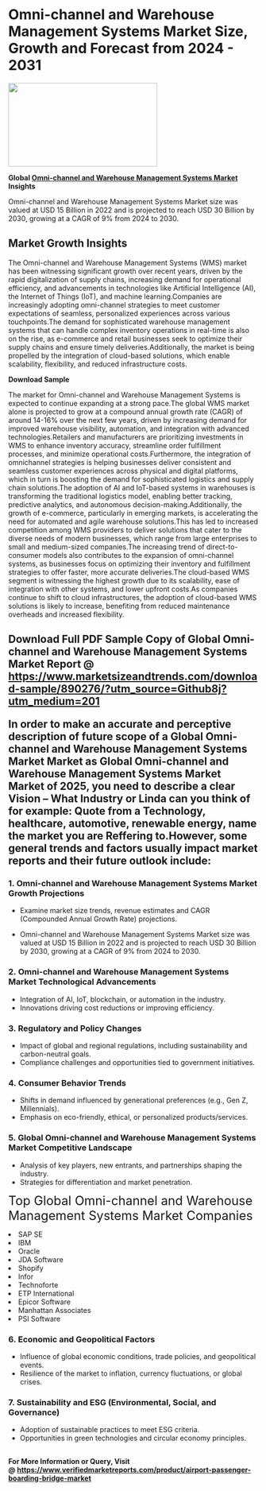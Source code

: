 <H1>Omni-channel and Warehouse Management Systems Market Size, Growth and Forecast from 2024 - 2031</H1><img class="aligncenter size-medium wp-image-584254" src="https://thirdeyenews.in/wp-content/uploads/2024/09/Global-Market-Research-300x168.jpeg" alt="" width="300" height="168" /><p><strong>Global&nbsp;<a href="https://www.marketsizeandtrends.com/download-sample/890276/?utm_source=Github8j?utm_medium=201">Omni-channel and Warehouse Management Systems Market</a> Insights</strong></p><p>Omni-channel and Warehouse Management Systems Market size was valued at USD 15 Billion in 2022 and is projected to reach USD 30 Billion by 2030, growing at a CAGR of 9% from 2024 to 2030.</p><p><h2>Market Growth Insights</h2> <p>The Omni-channel and Warehouse Management Systems (WMS) market has been witnessing significant growth over recent years, driven by the rapid digitalization of supply chains, increasing demand for operational efficiency, and advancements in technologies like Artificial Intelligence (AI), the Internet of Things (IoT), and machine learning.Companies are increasingly adopting omni-channel strategies to meet customer expectations of seamless, personalized experiences across various touchpoints.The demand for sophisticated warehouse management systems that can handle complex inventory operations in real-time is also on the rise, as e-commerce and retail businesses seek to optimize their supply chains and ensure timely deliveries.Additionally, the market is being propelled by the integration of cloud-based solutions, which enable scalability, flexibility, and reduced infrastructure costs.</p> <p><strong>Download Sample</strong></p> <p>The market for Omni-channel and Warehouse Management Systems is expected to continue expanding at a strong pace.The global WMS market alone is projected to grow at a compound annual growth rate (CAGR) of around 14-16% over the next few years, driven by increasing demand for improved warehouse visibility, automation, and integration with advanced technologies.Retailers and manufacturers are prioritizing investments in WMS to enhance inventory accuracy, streamline order fulfillment processes, and minimize operational costs.Furthermore, the integration of omnichannel strategies is helping businesses deliver consistent and seamless customer experiences across physical and digital platforms, which in turn is boosting the demand for sophisticated logistics and supply chain solutions.The adoption of AI and IoT-based systems in warehouses is transforming the traditional logistics model, enabling better tracking, predictive analytics, and autonomous decision-making.Additionally, the growth of e-commerce, particularly in emerging markets, is accelerating the need for automated and agile warehouse solutions.This has led to increased competition among WMS providers to deliver solutions that cater to the diverse needs of modern businesses, which range from large enterprises to small and medium-sized companies.The increasing trend of direct-to-consumer models also contributes to the expansion of omni-channel systems, as businesses focus on optimizing their inventory and fulfillment strategies to offer faster, more accurate deliveries.The cloud-based WMS segment is witnessing the highest growth due to its scalability, ease of integration with other systems, and lower upfront costs.As companies continue to shift to cloud infrastructures, the adoption of cloud-based WMS solutions is likely to increase, benefiting from reduced maintenance overheads and increased flexibility.<h2></p><p><span class=""><strong>Download Full PDF Sample Copy of Global Omni-channel and Warehouse Management Systems Market Report</strong> @ <a href="https://www.marketsizeandtrends.com/download-sample/890276/?utm_source=Github8j?utm_medium=201" target="_blank">https://www.marketsizeandtrends.com/download-sample/890276/?utm_source=Github8j?utm_medium=201</a></span></p><p>In order to make an accurate and perceptive description of future scope of a Global&nbsp;Omni-channel and Warehouse Management Systems Market Market as Global&nbsp;Omni-channel and Warehouse Management Systems Market Market of 2025, you need to describe a clear Vision &ndash; What Industry or Linda can you think of for example: Quote from a Technology, healthcare, automotive, renewable energy, name the market you are Reffering to.However, some general trends and factors usually impact market reports and their future outlook include:</p><h3>1.&nbsp;<strong>Omni-channel and Warehouse Management Systems Market Growth Projections</strong></h3><ul><li>Examine market size trends, revenue estimates and CAGR (Compounded Annual Growth Rate) projections.</li><li><p>Omni-channel and Warehouse Management Systems Market size was valued at USD 15 Billion in 2022 and is projected to reach USD 30 Billion by 2030, growing at a CAGR of 9% from 2024 to 2030.</p></li></ul><h3>2.&nbsp;<strong>Omni-channel and Warehouse Management Systems Market Technological Advancements</strong></h3><ul><li>Integration of AI, IoT, blockchain, or automation in the industry.</li><li>Innovations driving cost reductions or improving efficiency.</li></ul><h3>3.&nbsp;<strong>Regulatory and Policy Changes</strong></h3><ul><li>Impact of global and regional regulations, including sustainability and carbon-neutral goals.</li><li>Compliance challenges and opportunities tied to government initiatives.</li></ul><h3>4.&nbsp;<strong>Consumer Behavior Trends</strong></h3><ul><li>Shifts in demand influenced by generational preferences (e.g., Gen Z, Millennials).</li><li>Emphasis on eco-friendly, ethical, or personalized products/services.</li></ul><h3>5.&nbsp;<strong>Global Omni-channel and Warehouse Management Systems Market Competitive Landscape</strong></h3><ul><li>Analysis of key players, new entrants, and partnerships shaping the industry.</li><li>Strategies for differentiation and market penetration.</li></ul><p data-pm-slice="1 1 []"><span style="color: inherit; font-family: inherit; font-size: 25px;">Top Global Omni-channel and Warehouse Management Systems Market Companies</span></p><div class="" data-test-id=""><p><li>SAP SE</li><li> IBM</li><li> Oracle</li><li> JDA Software</li><li> Shopify</li><li> Infor</li><li> Technoforte</li><li> ETP International</li><li> Epicor Software</li><li> Manhattan Associates</li><li> PSI Software</li></p></div><h3>6.&nbsp;<strong>Economic and Geopolitical Factors</strong></h3><ul><li>Influence of global economic conditions, trade policies, and geopolitical events.</li><li>Resilience of the market to inflation, currency fluctuations, or global crises.</li></ul><h3>7.&nbsp;<strong>Sustainability and ESG (Environmental, Social, and Governance)</strong></h3><ul><li>Adoption of sustainable practices to meet ESG criteria.</li><li>Opportunities in green technologies and circular economy principles.</li></ul><h2><strong style="font-size: 14px;">For More Information or Query, Visit @&nbsp;</strong><a style="background-color: #ffffff; font-size: 14px;" href="https://www.marketsizeandtrends.com/report/omni-channel-and-warehouse-management-systems-market-/" target="_blank">https://www.verifiedmarketreports.com/product/airport-passenger-boarding-bridge-market</a></h2>